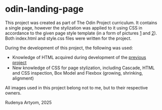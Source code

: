# odin-landing-page

This project was created as part of The Odin Project curriculum. It contains a single page, however the stylization was applied to it using CSS in accordance to the given page style template (in a form of pictures [1](https://cdn.statically.io/gh/TheOdinProject/curriculum/81a5d553f4073e593d23a6ab00d50eef8620796d/foundations/html_css/project/imgs/01.png) and [2](https://cdn.statically.io/gh/TheOdinProject/curriculum/a38403e7d81cc8305af16ac48985cfbde87834d6/foundations/html_css/flexbox/project-landing-page/imgs/02.png)). Both index.html and style.css files were written for the project.

During the development of this project, the following was used:
- Knowledge of HTML acquired during development of the [previous project](https://github.com/bulkassi/odin-recipes)
- New knowledge of CSS for page stylization, including Cascade, HTML and CSS inspection, Box Model and Flexbox (growing, shrinking, alignment)

All images used in this project belong not to me, but to their respective owners.

Rudenya Artyom, 2025
